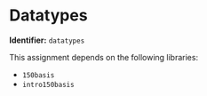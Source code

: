 # Datatypes
**Identifier:** `datatypes`

This assignment depends on the following libraries:
- `150basis`
- `intro150basis`
